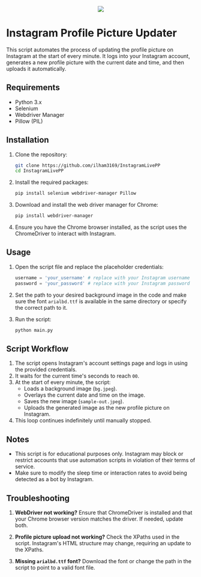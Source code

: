 <p align="center">
  <img src="[https://github.com/JohnnyDeuss/minesweeper-solver/blob/master/examples/example.gif](https://imgvisuals.com/cdn/shop/products/animated-clock-white-line-ui-icon-230673.gif?v=1697071104)" alt="logo">
</p>


# Instagram Profile Picture Updater

This script automates the process of updating the profile picture on Instagram at the start of every minute. It logs into your Instagram account, generates a new profile picture with the current date and time, and then uploads it automatically.

## Requirements

- Python 3.x
- Selenium
- Webdriver Manager
- Pillow (PIL)

## Installation

1. Clone the repository:
    ```bash
    git clone https://github.com/ilham3169/InstagramLivePP
    cd InstagramLivePP
    ```

2. Install the required packages:
    ```bash
    pip install selenium webdriver-manager Pillow
    ```

3. Download and install the web driver manager for Chrome:
    ```bash
    pip install webdriver-manager
    ```

4. Ensure you have the Chrome browser installed, as the script uses the ChromeDriver to interact with Instagram.

## Usage

1. Open the script file and replace the placeholder credentials:
    ```python
    username = 'your_username' # replace with your Instagram username
    password = 'your_password' # replace with your Instagram password
    ```

2. Set the path to your desired background image in the code and make sure the font `arialbd.ttf` is available in the same directory or specify the correct path to it.

3. Run the script:
    ```bash
    python main.py
    ```

## Script Workflow

1. The script opens Instagram's account settings page and logs in using the provided credentials.
2. It waits for the current time's seconds to reach `00`.
3. At the start of every minute, the script:
   - Loads a background image (`bg.jpeg`).
   - Overlays the current date and time on the image.
   - Saves the new image (`sample-out.jpeg`).
   - Uploads the generated image as the new profile picture on Instagram.
4. This loop continues indefinitely until manually stopped.

## Notes

- This script is for educational purposes only. Instagram may block or restrict accounts that use automation scripts in violation of their terms of service.
- Make sure to modify the sleep time or interaction rates to avoid being detected as a bot by Instagram.

## Troubleshooting

1. **WebDriver not working?**
   Ensure that ChromeDriver is installed and that your Chrome browser version matches the driver. If needed, update both.

2. **Profile picture upload not working?**
   Check the XPaths used in the script. Instagram's HTML structure may change, requiring an update to the XPaths.

3. **Missing `arialbd.ttf` font?**
   Download the font or change the path in the script to point to a valid font file.


